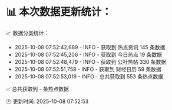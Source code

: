 📊 本次数据更新统计：
==========================

📈 数据分类统计：
- 2025-10-08 07:52:42,689 - INFO - 获取到 热点资讯 145 条数据
- 2025-10-08 07:52:45,206 - INFO - 获取到 今日热点 19 条数据
- 2025-10-08 07:52:48,479 - INFO - 获取到 公社热帖 330 条数据
- 2025-10-08 07:52:51,758 - INFO - 获取到 财经日历 59 条数据
- 2025-10-08 07:52:53,019 - INFO - 总共获取到 553 条热点数据

✅ 总共获取到 - 条热点数据

🕐 更新时间: 2025-10-08 07:52:53

